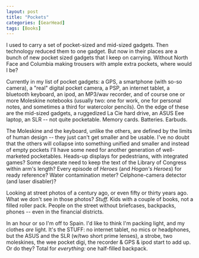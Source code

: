 ```yaml
---
layout: post
title: "Pockets"
categories: [GearHead]
tags: [Books]
---
```

I used to carry a set of pocket-sized and mid-sized gadgets. Then technology reduced them to one gadget. But now in their places are a bunch of new pocket sized gadgets that I keep on carrying. Without North Face and Columbia making trousers with ample extra pockets, where would I be?

Currently in my list of pocket gadgets: a GPS, a smartphone (with so-so camera), a "real" digital pocket camera, a PSP, an internet tablet, a bluetooth keyboard, an ipod, an MP3/wav recorder, and of course one or more Moleskine notebooks (usually two: one for work, one for personal notes, and sometimes a third for watercolor pencils). On the edge of these are the mid-sized gadgets, a ruggedized La Cie hard drive, an ASUS Eee laptop, an SLR -- not quite pocketable. Memory cards. Batteries. Earbuds.

The Moleskine and the keyboard, unlike the others, are defined by the limits of human design -- they just can't get smaller and be usable. I've no doubt that the others will collapse into something unified and smaller and instead of empty pockets I'll have some need for another generation of well-marketed pocketables. Heads-up displays for pedestrians, with integrated games? Some desperate need to keep the text of the Library of Congress within arm's length? Every episode of <i>Heroes</I> (and <i>Hogan's Heroes</i>) for ready reference? Water contamination meter? Celphone-camera detector (and laser disabler)?

Looking at street photos of a century ago, or even fifty or thirty years ago. What we don't see in those photos? <i>Stuff.</i> Kids with a couple of books, not a filled roller pack. People on the street without briefcases, backpacks, phones -- even in the financial districts.

In an hour or so I'm off to Spain. I'd like to think I'm packing light, and my clothes <i>are</i> light. It's the STUFF: no internet tablet, no mics or headphones, but the ASUS and the SLR (w/two short prime lenses), a strobe, two moleskines, the wee pocket digi, the recorder & GPS & ipod start to add up. Or do they? Total for <i>everything:</i> one half-filled backpack.
